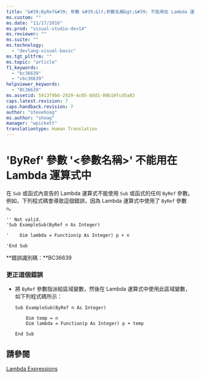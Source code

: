 ```yaml
---
title: "&#39;ByRef&#39; 參數 &#39;&lt;參數名稱&gt;&#39; 不能用在 Lambda 運算式中 | Microsoft Docs"
ms.custom: ""
ms.date: "11/17/2016"
ms.prod: "visual-studio-dev14"
ms.reviewer: ""
ms.suite: ""
ms.technology: 
  - "devlang-visual-basic"
ms.tgt_pltfrm: ""
ms.topic: "article"
f1_keywords: 
  - "bc36639"
  - "vbc36639"
helpviewer_keywords: 
  - "BC36639"
ms.assetid: 5913f9b6-2929-4c05-8dd1-00b10fcd5a83
caps.latest.revision: 7
caps.handback.revision: 7
author: "stevehoag"
ms.author: "shoag"
manager: "wpickett"
translationtype: Human Translation
---
```

# &#39;ByRef&#39; 參數 &#39;&lt;參數名稱&gt;&#39; 不能用在 Lambda 運算式中
在 `Sub` 或函式內宣告的 Lambda 運算式不能使用 `Sub` 或函式的任何 `ByRef` 參數。 例如，下列程式碼會導致這個錯誤，因為 Lambda 運算式中使用了 `ByRef` 參數 `n`。  
  
```  
'' Not valid.   
'Sub ExampleSub(ByRef n As Integer)  
  
'    Dim lambda = Function(p As Integer) p + n  
  
'End Sub  
```  
  
 **錯誤識別碼：**BC36639  
  
### 更正這個錯誤  
  
-   將 `ByRef` 參數指派給區域變數，然後在 Lambda 運算式中使用此區域變數，如下列程式碼所示：  
  
    ```  
    Sub ExampleSub(ByRef n As Integer)  
  
        Dim temp = n  
        Dim lambda = Function(p As Integer) p + temp  
  
    End Sub  
    ```  
  
## 請參閱  
 [Lambda Expressions](../../visual-basic/programming-guide/language-features/procedures/lambda-expressions.md)